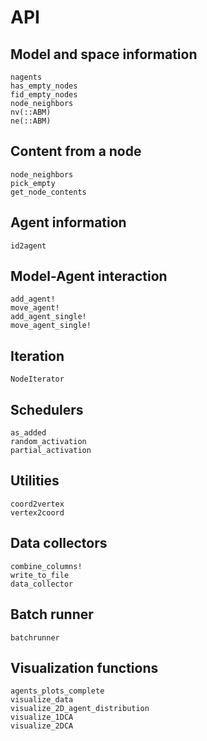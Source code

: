 # API

## Model and space information
```@docs
nagents
has_empty_nodes
fid_empty_nodes
node_neighbors
nv(::ABM)
ne(::ABM)
```

## Content from a node
```@docs
node_neighbors
pick_empty
get_node_contents
```

## Agent information
```@docs
id2agent
```

## Model-Agent interaction
```@docs
add_agent!
move_agent!
add_agent_single!
move_agent_single!
```

## Iteration
```@docs
NodeIterator
```

## Schedulers
```@docs
as_added
random_activation
partial_activation
```

## Utilities

```@docs
coord2vertex
vertex2coord
```

## Data collectors

```@docs
combine_columns!
write_to_file
data_collector
```

## Batch runner

```@docs
batchrunner
```

## Visualization functions

```@docs
agents_plots_complete
visualize_data
visualize_2D_agent_distribution
visualize_1DCA
visualize_2DCA
```
